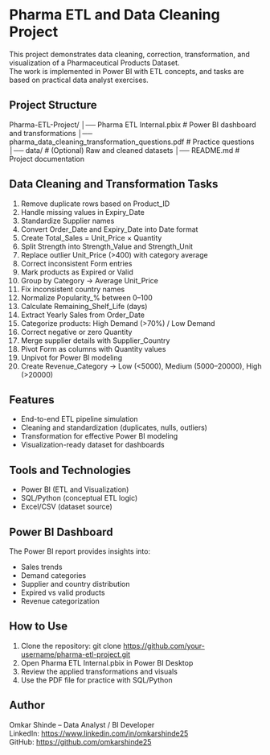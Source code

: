 # Pharma ETL and Data Cleaning Project

This project demonstrates data cleaning, correction, transformation, and visualization of a Pharmaceutical Products Dataset.  
The work is implemented in Power BI with ETL concepts, and tasks are based on practical data analyst exercises.

## Project Structure
Pharma-ETL-Project/
│── Pharma ETL Internal.pbix   # Power BI dashboard and transformations
│── pharma_data_cleaning_transformation_questions.pdf  # Practice questions
│── data/                      # (Optional) Raw and cleaned datasets
│── README.md                  # Project documentation

## Data Cleaning and Transformation Tasks
1. Remove duplicate rows based on Product_ID  
2. Handle missing values in Expiry_Date  
3. Standardize Supplier names  
4. Convert Order_Date and Expiry_Date into Date format  
5. Create Total_Sales = Unit_Price × Quantity  
6. Split Strength into Strength_Value and Strength_Unit  
7. Replace outlier Unit_Price (>400) with category average  
8. Correct inconsistent Form entries  
9. Mark products as Expired or Valid  
10. Group by Category → Average Unit_Price  
11. Fix inconsistent country names  
12. Normalize Popularity_% between 0–100  
13. Calculate Remaining_Shelf_Life (days)  
14. Extract Yearly Sales from Order_Date  
15. Categorize products: High Demand (>70%) / Low Demand  
16. Correct negative or zero Quantity  
17. Merge supplier details with Supplier_Country  
18. Pivot Form as columns with Quantity values  
19. Unpivot for Power BI modeling  
20. Create Revenue_Category → Low (<5000), Medium (5000–20000), High (>20000)  

## Features
- End-to-end ETL pipeline simulation  
- Cleaning and standardization (duplicates, nulls, outliers)  
- Transformation for effective Power BI modeling  
- Visualization-ready dataset for dashboards  

## Tools and Technologies
- Power BI (ETL and Visualization)  
- SQL/Python (conceptual ETL logic)  
- Excel/CSV (dataset source)  

## Power BI Dashboard
The Power BI report provides insights into:  
- Sales trends  
- Demand categories  
- Supplier and country distribution  
- Expired vs valid products  
- Revenue categorization  

## How to Use
1. Clone the repository:
   git clone https://github.com/your-username/pharma-etl-project.git
2. Open Pharma ETL Internal.pbix in Power BI Desktop  
3. Review the applied transformations and visuals  
4. Use the PDF file for practice with SQL/Python  

## Author
Omkar Shinde – Data Analyst / BI Developer  
LinkedIn: https://www.linkedin.com/in/omkarshinde25  
GitHub: https://github.com/omkarshinde25  


